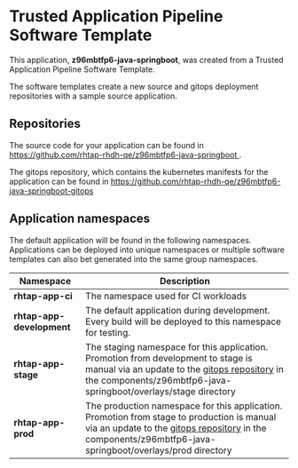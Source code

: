 # Trusted Application Pipeline Software Template

This application, **z96mbtfp6-java-springboot**, was created from a Trusted Application Pipeline Software Template.

The software templates create a new source and gitops deployment repositories with a sample source application. 

## Repositories

The source code for your application can be found in [https://github.com/rhtap-rhdh-qe/z96mbtfp6-java-springboot ](https://github.com/rhtap-rhdh-qe/z96mbtfp6-java-springboot ).
 
The gitops repository, which contains the kubernetes manifests for the application can be found in 
[https://github.com/rhtap-rhdh-qe/z96mbtfp6-java-springboot-gitops ](https://github.com/rhtap-rhdh-qe/z96mbtfp6-java-springboot-gitops ) 

## Application namespaces 

The default application will be found in the following namespaces. Applications can be deployed into unique namespaces or multiple software templates can also bet generated into the same group namespaces.  

|  Namespace   |  Description   |  
| -------- | -------- |
| **rhtap-app-ci** | The namespace used for CI workloads |
| **rhtap-app-development** | The default application during development. Every build will be deployed to this namespace for testing. |
| **rhtap-app-stage** | The staging namespace for this application. Promotion from development to stage is manual via an update to the [gitops repository](https://github.com/rhtap-rhdh-qe/z96mbtfp6-java-springboot-gitops ) in the components/z96mbtfp6-java-springboot/overlays/stage directory |
| **rhtap-app-prod** | The production namespace for this application. Promotion from stage to production is manual via an update to the [gitops repository](https://github.com/rhtap-rhdh-qe/z96mbtfp6-java-springboot-gitops ) in the components/z96mbtfp6-java-springboot/overlays/prod directory |